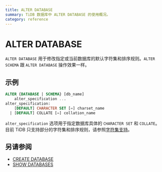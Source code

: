 ```yaml
---
title: ALTER DATABASE
summary: TiDB 数据库中 ALTER DATABASE 的使用概况。
category: reference
---
```


# ALTER DATABASE

`ALTER DATABASE` 用于修改指定或当前数据库的默认字符集和排序规则。`ALTER SCHEMA` 跟 `ALTER DATABASE` 操作效果一样。

## 示例

```sql
ALTER {DATABASE | SCHEMA} [db_name]
    alter_specification ...
alter_specification:
    [DEFAULT] CHARACTER SET [=] charset_name
  | [DEFAULT] COLLATE [=] collation_name
```

`alter_specification` 选项用于指定数据库具体的 `CHARACTER SET` 和 `COLLATE`。目前 TiDB 只支持部分的字符集和排序规则，请参照[字符集支持](/dev/reference/sql/character-set.md)。

## 另请参阅

* [CREATE DATABASE](/dev/reference/sql/statements/create-database.md)
* [SHOW DATABASES](/dev/reference/sql/statements/show-databases.md)
